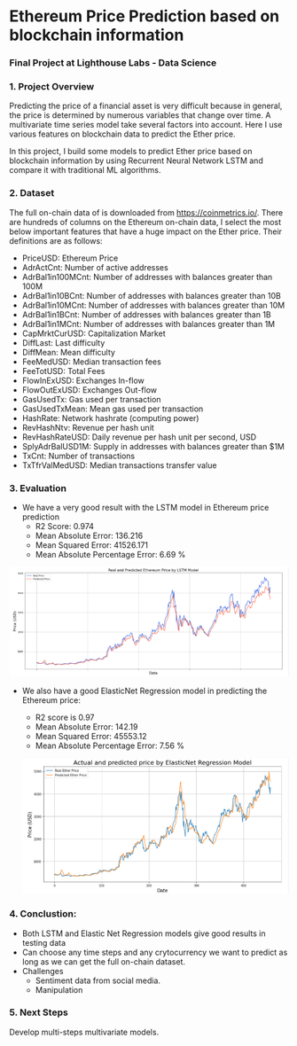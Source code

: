 # Ethereum Price Prediction based on blockchain information
### Final Project at Lighthouse Labs - Data Science

### 1. Project Overview

Predicting the price of a financial asset is very difficult because in general, the price is determined by numerous variables that change over time. A multivariate time series model take several factors into account. Here I use various features on blockchain data to predict the Ether price.

In this project, I build some models to predict Ether price based on blockchain information by using Recurrent Neural Network LSTM and compare it with traditional ML algorithms.

### 2. Dataset

The full on-chain data of is downloaded from https://coinmetrics.io/. There are hundreds of columns on the Ethereum on-chain data, I select the most below important features that have a huge impact on the Ether price. Their definitions are as follows:
- PriceUSD: Ethereum Price
- AdrActCnt: Number of active addresses
- AdrBal1in100MCnt: Number of addresses with balances greater than 100M 
- AdrBal1in10BCnt: Number of addresses with balances greater than 10B 
- AdrBal1in10MCnt: Number of addresses with balances greater than 10M 
- AdrBal1in1BCnt: Number of addresses with balances greater than 1B
- AdrBal1in1MCnt: Number of addresses with balances greater than 1M
- CapMrktCurUSD: Capitalization Market
- DiffLast: Last difficulty
- DiffMean: Mean difficulty
- FeeMedUSD: Median transaction fees
- FeeTotUSD: Total Fees
- FlowInExUSD: Exchanges In-flow
- FlowOutExUSD: Exchanges Out-flow
- GasUsedTx: Gas used per transaction
- GasUsedTxMean: Mean gas used per transaction
- HashRate: Network hashrate (computing power)
- RevHashNtv: Revenue per hash unit
- RevHashRateUSD: Daily revenue per hash unit per second, USD
- SplyAdrBalUSD1M: Supply in addresses with balances greater than $1M
- TxCnt: Number of transactions
- TxTfrValMedUSD: Median transactions transfer value

### 3. Evaluation
- We have a very good result with the LSTM model in Ethereum price prediction
  - R2 Score:  0.974
  - Mean Absolute Error:  136.216
  - Mean Squared Error:  41526.171
  - Mean Absolute Percentage Error: 6.69 %
 
 ![](images/LSTM.PNG)
 
- We also have a good ElasticNet Regression model in predicting the Ethereum price:
  - R2 score is 0.97
  - Mean Absolute Error: 142.19
  - Mean Squared Error: 45553.12
  - Mean Absolute Percentage Error: 7.56 %

  ![](images/ElasticNet.PNG)

### 4. Conclustion:
- Both LSTM and Elastic Net Regression models give good results in testing data
- Can choose any time steps and any crytocurrency we want to predict as long as we can get the full on-chain dataset.
- Challenges
  - Sentiment data from social media.
  - Manipulation
 
### 5. Next Steps
Develop multi-steps multivariate models.
